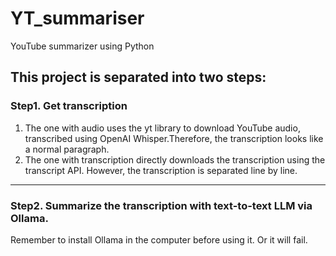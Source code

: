 # YT_summariser
YouTube summarizer using Python
## This project is separated into two steps:
### Step1. Get transcription
1.  The one with audio uses the yt library to download YouTube audio, transcribed using OpenAI Whisper.Therefore, the transcription looks like a normal paragraph.
2.  The one with transcription directly downloads the transcription using the transcript API. However, the transcription is separated line by line.
  ---
### Step2. Summarize the transcription with text-to-text LLM via Ollama.
  Remember to install Ollama in the computer before using it. Or it will fail.
